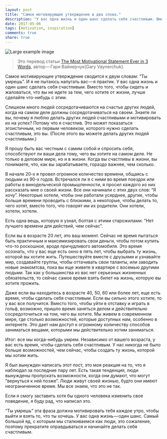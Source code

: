 ```yaml
---
layout: post
title: "Самое мотивирующие утверждение в два слова."
description: "У вас одна жизнь и один шанс сделать себя счастливым. Вместо того, чтобы сидеть и жаловаться, что вы не идете за тем, чего хотите от жизни, лучше сделайте что-нибудь с этим."
date: 2017-05-06
tags: [motivation, inspiration]
comments: true
share: true
---
```


![Large example image](https://cdn-images-1.medium.com/max/800/1*qiWZ1-_XvSN6bm8Z3Wq8xg.png)

>Это перевод статьи <a href="#">The Most Motivational Statement Ever in 3 Words</a>, автор — Гэри Вайнерчук(Gary Vaynerchuk).

Самое мотивирующее утверждение сводится к двум словам: “Ты умрешь”. И я не пытаюсь напугать вас — я практик. У вас одна жизнь и один шанс сделать себя счастливым. Вместо того, чтобы сидеть и жаловаться, что вы не идете за тем, чего хотите от жизни, лучше сделайте что-нибудь с этим.

Слишком много людей сосредотачиваются на счастье других людей, когда на самом деле должны сосредотачиваться на своем. Знаете ли вы, почему я люблю делать других людей счастливыми и мотивировать их на успех? Потому что я счастлив. Это может показаться эгоистичным, но первым человеком, которого нужно сделать счастливым, это вы. (После этого вы можете делать других людей счастливыми.)

Я прошу быть вас честным с самим собой и спросить себя, способствуют ли ваши дела тому, чего вы хотите на самом деле. Не только в деловом мире, но и в жизни. Когда вы счастливы в жизни, вы понимаете, что, как вы зарабатываете, гораздо важнее, чем сколько.

В начале 20-х я провел огромное количество времени, общаясь с людьми из 90-х годов. Встречался ли я с ними во время поездок или работы в винодельческой промышленности, я просил каждого из них рассказать мне о своей жизни. Все они начинали с этих двух слов: “Я хочу”. Некоторые хотели, чтобы они работали усерднее, другие, чтобы больше времени проводить с близкими, а некоторые, чтобы делать то, чего хотят, вместо того, что говорят им их родители. Они хотели, хотели, хотели.

Есть одна вещь, которую я узнал, болтая с этими старожилами: “Нет лучшего времени для действий, чем сейчас”.

Если вы в возрасте 20 лет, это ваш момент. Сейчас не время пытаться быть практичным и максимизировать свои деньги, чтобы потом купить что-то роскошное, вроде причудливого автомобиля. Это время осознать, что у вас еще есть окно в пять лет, чтобы выбрать ту жизнь, которой вы хотите жить. Путешествуйте вместе с друзьями и узнавайте мир, создавайте группы, чтобы оттачивать свои таланты, или заводить новые знакомтсва, пока вы еще живете в квартире с восемью другими людьми. Так как у большинства из вас нет серьезных жизненных обязательств, то сейчас самое время взять билет на жизнь, которую вы хотите прожить.

Даже если вы находитесь в возрасте 40, 50, 60 или более лет, еще есть время, чтобы сделать себя счастливым. Если вы сильно этого хотите, то у вас все получится. Вместо того, чтобы уйти в отставку и играть в гольф, возможно, пришло время заняться делом и действительно сосредоточиться на том, чего вы хотите. Мы живем в современном мире, где столько возможностей, которые доступных нам, особенно в интернете. Это дает нам доступ к огромному количеству способов заниматься вещами, которыми мы действительно хотим заниматься.

Итог: все мы когда-нибудь умрем. Независимо от вашего возраста, у вас есть время, чтобы сделать себя счастливым. У нас никогда не было больше возможностей, чем сейчас, чтобы создать ту жизнь, которой мы хотим жить.

Я был вынужден написать этот пост, это моя реакция на то, что я наблюдал за последние пару лет. Есть такая тенденция, люди вынуждены пропускать возможности, когда они думают, что могут “вернуться к ней позже”. Люди живут своей жизнью, будто они имеют неограниченное время. Мы все знаем, что это не так.

Если я смогу заставить хотя бы одного человека изменить свое поведение, я буду рад, что написал это.

“Ты умрешь” эта фраза должна мотивировать тебя каждое утро, чтобы выйти и взять то, что ты хочешь. У вас одна жизнь — один шанс. Самый большой яд, с которым мы сталкиваемся как люди, это сожаление, поэтому прекратите оправдываться и начинайте делать себя счастливым.
